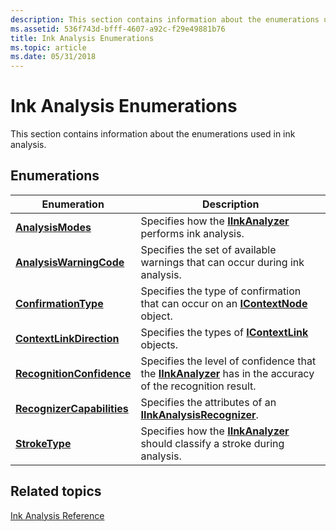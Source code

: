 ```yaml
---
description: This section contains information about the enumerations used in ink analysis.
ms.assetid: 536f743d-bfff-4607-a92c-f29e49881b76
title: Ink Analysis Enumerations
ms.topic: article
ms.date: 05/31/2018
---
```


# Ink Analysis Enumerations

This section contains information about the enumerations used in ink analysis.

## Enumerations



| Enumeration                                              | Description                                                                                                                               |
|----------------------------------------------------------|-------------------------------------------------------------------------------------------------------------------------------------------|
| [**AnalysisModes**](analysismodes.md)                   | Specifies how the [**IInkAnalyzer**](iinkanalyzer.md) performs ink analysis.<br/>                                                  |
| [**AnalysisWarningCode**](analysiswarningcode.md)       | Specifies the set of available warnings that can occur during ink analysis.<br/>                                                    |
| [**ConfirmationType**](confirmationtype.md)             | Specifies the type of confirmation that can occur on an [**IContextNode**](icontextnode.md) object.<br/>                           |
| [**ContextLinkDirection**](contextlinkdirection.md)     | Specifies the types of [**IContextLink**](icontextlink.md) objects.<br/>                                                           |
| [**RecognitionConfidence**](recognitionconfidence.md)   | Specifies the level of confidence that the [**IInkAnalyzer**](iinkanalyzer.md) has in the accuracy of the recognition result.<br/> |
| [**RecognizerCapabilities**](recognizercapabilities.md) | Specifies the attributes of an [**IInkAnalysisRecognizer**](iinkanalysisrecognizer.md).<br/>                                       |
| [**StrokeType**](stroketype.md)                         | Specifies how the [**IInkAnalyzer**](iinkanalyzer.md) should classify a stroke during analysis.<br/>                               |



 

## Related topics

<dl> <dt>

[Ink Analysis Reference](ink-analysis-reference.md)
</dt> </dl>

 

 




